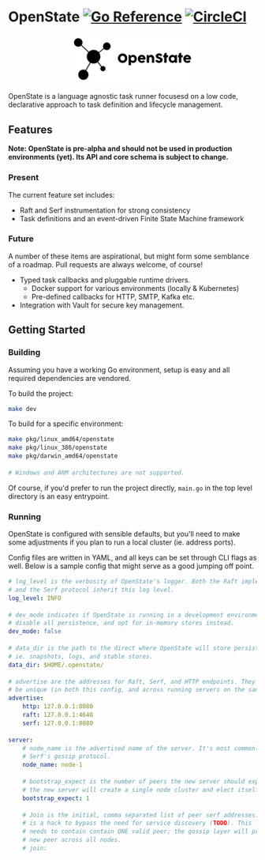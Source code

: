 # OpenState [![Go Reference](https://pkg.go.dev/badge/github.com/walkergriggs/openstate.svg)](https://pkg.go.dev/github.com/walkergriggs/openstate) [![CircleCI](https://circleci.com/gh/WalkerGriggs/OpenState.svg?style=svg)](https://circleci.com/gh/WalkerGriggs/OpenState)

<p align=center>
  <img alt="OpenState" src="./assets/black_alpha.png" width="50%">
</p>

OpenState is a language agnostic task runner focusesd on a low code, declarative approach to
task definition and lifecycle management.


## Features

**Note: OpenState is pre-alpha and should not be used in production environments
(yet). Its API and core schema is subject to change.**

### Present

The current feature set includes:

- Raft and Serf instrumentation for strong consistency
- Task definitions and an event-driven Finite State Machine framework

### Future

A number of these items are aspirational, but might form some semblance of a
roadmap. Pull requests are always welcome, of course!

- Typed task callbacks and pluggable runtime drivers.
  - Docker support for various environments (locally & Kubernetes)
  - Pre-defined callbacks for HTTP, SMTP, Kafka etc.
- Integration with Vault for secure key management.

## Getting Started

### Building

Assuming you have a working Go environment, setup is easy and all required
dependencies are vendored.

To build the project:

```bash
make dev
```

To build for a specific environment:

```bash
make pkg/linux_amd64/openstate
make pkg/linux_386/openstate
make pkg/darwin_amd64/openstate

# Windows and ARM architectures are not supported.
```

Of course, if you'd prefer to run the project directly, `main.go` in the top level
directory is an easy entrypoint.

### Running

OpenState is configured with sensible defaults, but you'll need to make some
adjustments if you plan to run a local cluster (ie. address ports).

Config files are written in YAML, and all keys can be set through CLI flags as
well. Below is a sample config that might serve as a good jumping off point.

```yaml
# log_level is the verbosity of OpenState's logger. Both the Raft implementation
# and the Serf protocol inherit this log level.
log_level: INFO

# dev_mode indicates if OpenState is running in a development environment. It will
# disable all persistence, and opt for in-memory stores instead.
dev_mode: false

# data_dir is the path to the direct where OpenState will store persisted objects
# ie. snapshots, logs, and stable stores.
data_dir: $HOME/.openstate/

# advertise are the addresses for Raft, Serf, and HTTP endpoints. They must
# be unique (in both this config, and across running servers on the same host)
advertise:
    http: 127.0.0.1:8080
    raft: 127.0.0.1:4648
    serf: 127.0.0.1:8080

server:
    # node_name is the advertised name of the server. It's most commonly used in
    # Serf's gossip protocol.
    node_name: node-1

    # bootstrap_expect is the number of peers the new server should expect. If 1,
    # the new server will create a single node cluster and elect itself leader.
    bootstrap_expect: 1

    # Join is the initial, comma separated list of peer serf addresses. This option
    # is a hack to bypass the need for service discovery (TODO). This list only
    # needs to contain contain ONE valid peer; the gossip layer will propogate the
    # new peer across all nodes.
    # join:
```
